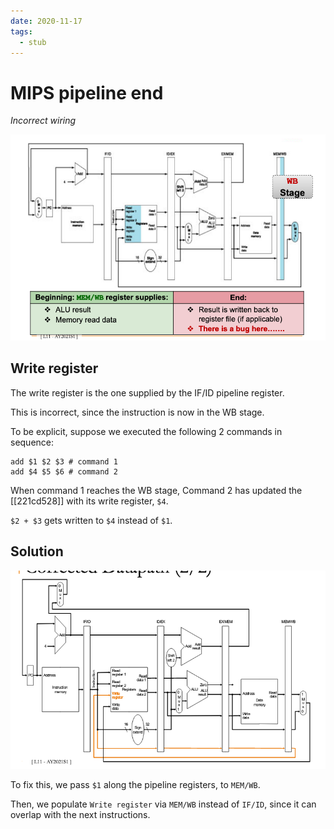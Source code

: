 ```yaml
---
date: 2020-11-17
tags: 
  - stub
---
```


# MIPS pipeline end

*Incorrect wiring*

![](./static/mips-pipeline-end.png)

## Write register

The write register is the one supplied by the IF/ID pipeline register.

This is incorrect, since the instruction is now in the WB stage.

To be explicit, suppose we executed the following 2 commands in sequence:

```
add $1 $2 $3 # command 1
add $4 $5 $6 # command 2
```

When command 1 reaches the WB stage, Command 2 has updated the [[221cd528]] with its write register, `$4`.

`$2 + $3` gets written to `$4` instead of `$1`.

## Solution

![](./static/mips-pipeline-corrected-write-reg.png)

To fix this, we pass `$1` along the pipeline registers, to `MEM/WB`.

Then, we populate `Write register` via `MEM/WB` instead of `IF/ID`, since it can overlap with the next instructions.
